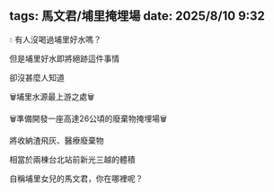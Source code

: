 tags: 馬文君/埔里掩埋場
date: 2025/8/10 9:32
---
💧 有人沒喝過埔里好水嗎？

但是埔里好水即將絕跡這件事情

卻沒甚麼人知道



🗑️埔里水源最上游之處🗑️

🗑️準備開發一座高達26公頃的廢棄物掩埋場🗑️



將收納渣飛灰、醫療廢棄物

相當於兩棟台北站前新光三越的體積



自稱埔里女兒的馬文君，你在哪裡呢？
